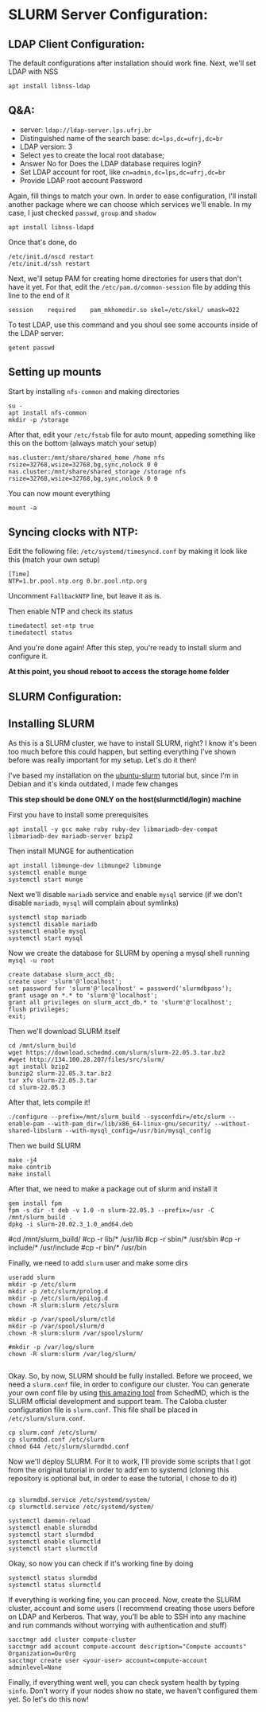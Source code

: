 

# SLURM Server Configuration:

## LDAP Client Configuration:

The default configurations after installation should work fine. Next, we'll set LDAP with NSS

```
apt install libnss-ldap
```

## Q&A:

- server: `ldap://ldap-server.lps.ufrj.br`
- Distinguished name of the search base: `dc=lps,dc=ufrj,dc=br`
- LDAP version: 3
- Select yes to create the local root database;
- Answer No for Does the LDAP database requires login?
- Set LDAP account for root, like `cn=admin,dc=lps,dc=ufrj,dc=br`
- Provide LDAP root account Password


Again, fill things to match your own. In order to ease configuration, I'll install another package where we can choose which services we'll enable. In my case, I just checked `passwd`, `group` and `shadow`

```
apt install libnss-ldapd
```

Once that's done, do

```
/etc/init.d/nscd restart
/etc/init.d/ssh restart
```

Next, we'll setup PAM for creating home directories for users that don't have it yet. For that, edit the `/etc/pam.d/common-session` file by adding this line to the end of it

```
session    required    pam_mkhomedir.so skel=/etc/skel/ umask=022
```

To test LDAP, use this command and you shoul see some accounts inside of the LDAP server:

```
getent passwd
```


## Setting up mounts

Start by installing `nfs-common` and making directories

```
su -
apt install nfs-common
mkdir -p /storage
```

After that, edit your `/etc/fstab` file for auto mount, appeding something like this on the bottom (always match your setup)

```
nas.cluster:/mnt/share/shared_home /home nfs rsize=32768,wsize=32768,bg,sync,nolock 0 0
nas.cluster:/mnt/share/shared_storage /storage nfs rsize=32768,wsize=32768,bg,sync,nolock 0 0
```

You can now mount everything

```
mount -a
```

## Syncing clocks with NTP:

Edit the following file: `/etc/systemd/timesyncd.conf` by making it look like this (match your own setup)

```
[Time]
NTP=1.br.pool.ntp.org 0.br.pool.ntp.org
```

Uncomment `FallbackNTP` line, but leave it as is.

Then enable NTP and check its status

```
timedatectl set-ntp true
timedatectl status
```

And you're done again! After this step, you're ready to install slurm and configure it.


**At this point, you shoud reboot to access the storage home folder** 


## SLURM Configuration:











## Installing SLURM

As this is a SLURM cluster, we have to install SLURM, right? I know it's been too much before this could happen, but setting everything I've shown before was really important for my setup. Let's do it then!

I've based my installation on the [ubuntu-slurm](https://github.com/mknoxnv/ubuntu-slurm) tutorial but, since I'm in Debian and it's kinda outdated, I made few changes

**This step should be done ONLY on the host(slurmctld/login) machine**

First you have to install some prerequisites

```
apt install -y gcc make ruby ruby-dev libmariadb-dev-compat libmariadb-dev mariadb-server bzip2
```

Then install MUNGE for authentication

```
apt install libmunge-dev libmunge2 libmunge
systemctl enable munge
systemctl start munge
```

Next we'll disable `mariadb` service and enable `mysql` service (if we don't disable `mariadb`, `mysql` will complain about symlinks)

```
systemctl stop mariadb
systemctl disable mariadb
systemctl enable mysql
systemctl start mysql
```

Now we create the database for SLURM by opening a mysql shell running `mysql -u root`

```
create database slurm_acct_db;
create user 'slurm'@'localhost';
set password for 'slurm'@'localhost' = password('slurmdbpass');
grant usage on *.* to 'slurm'@'localhost';
grant all privileges on slurm_acct_db.* to 'slurm'@'localhost';
flush privileges;
exit;
```

Then we'll download SLURM itself




```
cd /mnt/slurm_build
wget https://download.schedmd.com/slurm/slurm-22.05.3.tar.bz2
#wget http://134.100.28.207/files/src/slurm/
apt install bzip2
bunzip2 slurm-22.05.3.tar.bz2
tar xfv slurm-22.05.3.tar
cd slurm-22.05.3
```

After that, lets compile it!

```
./configure --prefix=/mnt/slurm_build --sysconfdir=/etc/slurm --enable-pam --with-pam_dir=/lib/x86_64-linux-gnu/security/ --without-shared-libslurm --with-mysql_config=/usr/bin/mysql_config
```

Then we build SLURM

```
make -j4
make contrib
make install
```

After that, we need to make a package out of slurm and install it

```
gem install fpm
fpm -s dir -t deb -v 1.0 -n slurm-22.05.3 --prefix=/usr -C /mnt/slurm_build .
dpkg -i slurm-20.02.3_1.0_amd64.deb
```

#cd /mnt/slurm_build/
#cp -r lib/* /usr/lib
#cp -r sbin/* /usr/sbin
#cp -r include/* /usr/include
#cp -r bin/* /usr/bin

Finally, we need to add `slurm` user and make some dirs

```
useradd slurm
mkdir -p /etc/slurm 
mkdir -p /etc/slurm/prolog.d 
mkdir -p /etc/slurm/epilog.d 
chown -R slurm:slurm /etc/slurm

mkdir -p /var/spool/slurm/ctld 
mkdir -p /var/spool/slurm/d 
chown -R slurm:slurm /var/spool/slurm/

#mkdir -p /var/log/slurm
chown -R slurm:slurm /var/log/slurm/


```

Okay. So, by now, SLURM should be fully installed. Before we proceed, we need a `slurm.conf` file, in order to configure our cluster. You can generate your own conf file by using [this amazing tool](https://slurm.schedmd.com/configurator.html) from SchedMD, which is the SLURM official development and support team. The Caloba cluster 
configuration file is `slurm.conf`. This file shall be placed in `/etc/slurm/slurm.conf`.

```
cp slurm.conf /etc/slurm/
cp slurmdbd.conf /etc/slurm
chmod 644 /etc/slurm/slurmdbd.conf
```


Now we'll deploy SLURM. For it to work, I'll provide some scripts that I got from the original tutorial in order to add'em to systemd (cloning this repository is optional but, in order to ease the tutorial, I chose to do it)

```

cp slurmdbd.service /etc/systemd/system/
cp slurmctld.service /etc/systemd/system/

systemctl daemon-reload
systemctl enable slurmdbd
systemctl start slurmdbd
systemctl enable slurmctld
systemctl start slurmctld
```

Okay, so now you can check if it's working fine by doing

```
systemctl status slurmdbd
systemctl status slurmctld
```

If everything is working fine, you can proceed. Now, create the SLURM cluster, account and some users (I recommend creating those users before on LDAP and Kerberos. That way, you'll be able to SSH into any machine and run commands without worrying with authentication and stuff)

```
sacctmgr add cluster compute-cluster
sacctmgr add account compute-account description="Compute accounts" Organization=OurOrg
sacctmgr create user <your-user> account=compute-account adminlevel=None
```

Finally, if everything went well, you can check system health by typing `sinfo`. Don't worry if your nodes show no state, we haven't configured them yet. So let's do this now!
